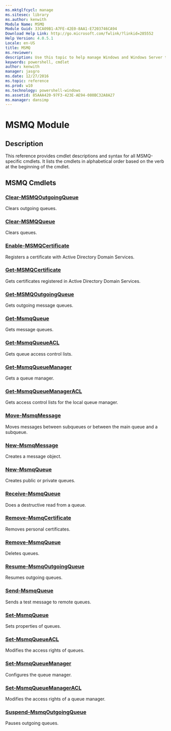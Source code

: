 ```yaml
---
ms.mktglfcycl: manage
ms.sitesec: library
ms.author: kenwith
Module Name: MSMQ
Module Guid: 33CA09B1-A7FE-42E0-8AA1-E7203746CA94
Download Help Link: http://go.microsoft.com/fwlink/?linkid=285552
Help Version: 4.0.5.1
Locale: en-US
title: MSMQ
ms.reviewer:
description: Use this topic to help manage Windows and Windows Server technologies with Windows PowerShell.
keywords: powershell, cmdlet
author: kenwith
manager: jasgro
ms.date: 12/27/2016
ms.topic: reference
ms.prod: w10
ms.technology: powershell-windows
ms.assetid: 85AAA420-97F3-423E-AE94-080BC32A8A27
ms.manager: dansimp
---
```


# MSMQ Module
## Description
This reference provides cmdlet descriptions and syntax for all MSMQ-specific cmdlets. It lists the cmdlets in alphabetical order based on the verb at the beginning of the cmdlet.

## MSMQ Cmdlets
### [Clear-MSMQOutgoingQueue](./Clear-MSMQOutgoingQueue.md)
Clears outgoing queues.

### [Clear-MSMQQueue](./Clear-MSMQQueue.md)
Clears queues.

### [Enable-MSMQCertificate](./Enable-MSMQCertificate.md)
Registers a certificate with Active Directory Domain Services.

### [Get-MSMQCertificate](./Get-MSMQCertificate.md)
Gets certificates registered in Active Directory Domain Services.

### [Get-MSMQOutgoingQueue](./Get-MSMQOutgoingQueue.md)
Gets outgoing message queues.

### [Get-MsmqQueue](./Get-MsmqQueue.md)
Gets message queues.

### [Get-MsmqQueueACL](./Get-MsmqQueueACL.md)
Gets queue access control lists.

### [Get-MsmqQueueManager](./Get-MsmqQueueManager.md)
Gets a queue manager.

### [Get-MsmqQueueManagerACL](./Get-MsmqQueueManagerACL.md)
Gets access control lists for the local queue manager.

### [Move-MsmqMessage](./Move-MsmqMessage.md)
Moves messages between subqueues or between the main queue and a subqueue.

### [New-MsmqMessage](./New-MsmqMessage.md)
Creates a message object.

### [New-MsmqQueue](./New-MsmqQueue.md)
Creates public or private queues.

### [Receive-MsmqQueue](./Receive-MsmqQueue.md)
Does a destructive read from a queue.

### [Remove-MsmqCertificate](./Remove-MsmqCertificate.md)
Removes personal certificates.

### [Remove-MsmqQueue](./Remove-MsmqQueue.md)
Deletes queues.

### [Resume-MsmqOutgoingQueue](./Resume-MsmqOutgoingQueue.md)
Resumes outgoing queues.

### [Send-MsmqQueue](./Send-MsmqQueue.md)
Sends a test message to remote queues.

### [Set-MsmqQueue](./Set-MsmqQueue.md)
Sets properties of queues.

### [Set-MsmqQueueACL](./Set-MsmqQueueACL.md)
Modifies the access rights of queues.

### [Set-MsmqQueueManager](./Set-MsmqQueueManager.md)
Configures the queue manager.

### [Set-MsmqQueueManagerACL](./Set-MsmqQueueManagerACL.md)
Modifies the access rights of a queue manager.

### [Suspend-MsmqOutgoingQueue](./Suspend-MsmqOutgoingQueue.md)
Pauses outgoing queues.



